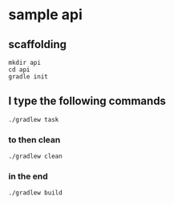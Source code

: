 # sample api

## scaffolding

```shell
mkdir api
cd api
gradle init
```
## I type the following commands

```shell
./gradlew task
```

### to then clean

```shell
./gradlew clean
```

### in the end

```shell
./gradlew build
```
